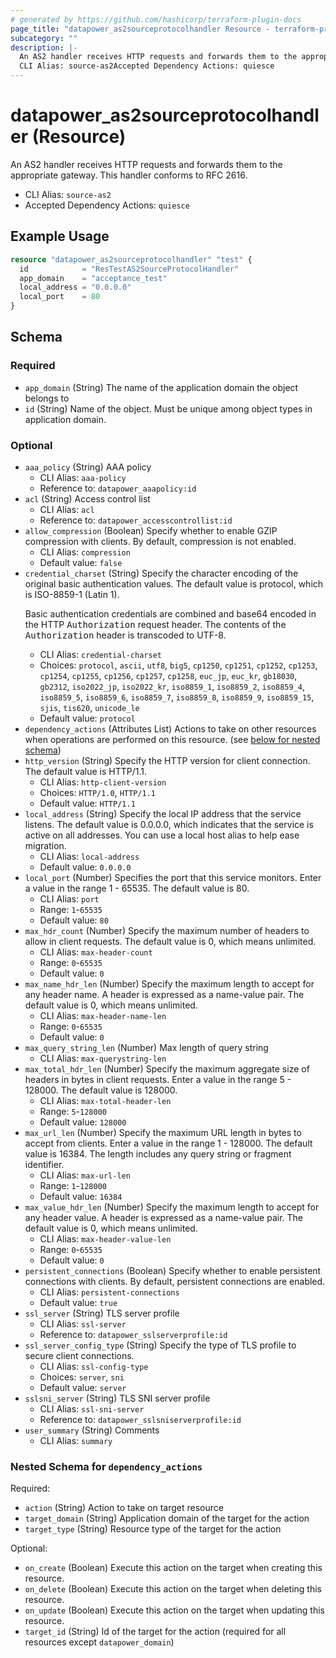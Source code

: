 ```yaml
---
# generated by https://github.com/hashicorp/terraform-plugin-docs
page_title: "datapower_as2sourceprotocolhandler Resource - terraform-provider-datapower"
subcategory: ""
description: |-
  An AS2 handler receives HTTP requests and forwards them to the appropriate gateway. This handler conforms to RFC 2616.
  CLI Alias: source-as2Accepted Dependency Actions: quiesce
---
```


# datapower_as2sourceprotocolhandler (Resource)

An AS2 handler receives HTTP requests and forwards them to the appropriate gateway. This handler conforms to RFC 2616.
  - CLI Alias: `source-as2`
  - Accepted Dependency Actions: `quiesce`

## Example Usage

```terraform
resource "datapower_as2sourceprotocolhandler" "test" {
  id            = "ResTestAS2SourceProtocolHandler"
  app_domain    = "acceptance_test"
  local_address = "0.0.0.0"
  local_port    = 80
}
```

<!-- schema generated by tfplugindocs -->
## Schema

### Required

- `app_domain` (String) The name of the application domain the object belongs to
- `id` (String) Name of the object. Must be unique among object types in application domain.

### Optional

- `aaa_policy` (String) AAA policy
  - CLI Alias: `aaa-policy`
  - Reference to: `datapower_aaapolicy:id`
- `acl` (String) Access control list
  - CLI Alias: `acl`
  - Reference to: `datapower_accesscontrollist:id`
- `allow_compression` (Boolean) Specify whether to enable GZIP compression with clients. By default, compression is not enabled.
  - CLI Alias: `compression`
  - Default value: `false`
- `credential_charset` (String) Specify the character encoding of the original basic authentication values. The default value is protocol, which is ISO-8859-1 (Latin 1). <p>Basic authentication credentials are combined and base64 encoded in the HTTP <tt>Authorization</tt> request header. The contents of the <tt>Authorization</tt> header is transcoded to UTF-8.</p>
  - CLI Alias: `credential-charset`
  - Choices: `protocol`, `ascii`, `utf8`, `big5`, `cp1250`, `cp1251`, `cp1252`, `cp1253`, `cp1254`, `cp1255`, `cp1256`, `cp1257`, `cp1258`, `euc_jp`, `euc_kr`, `gb18030`, `gb2312`, `iso2022_jp`, `iso2022_kr`, `iso8859_1`, `iso8859_2`, `iso8859_4`, `iso8859_5`, `iso8859_6`, `iso8859_7`, `iso8859_8`, `iso8859_9`, `iso8859_15`, `sjis`, `tis620`, `unicode_le`
  - Default value: `protocol`
- `dependency_actions` (Attributes List) Actions to take on other resources when operations are performed on this resource. (see [below for nested schema](#nestedatt--dependency_actions))
- `http_version` (String) Specify the HTTP version for client connection. The default value is HTTP/1.1.
  - CLI Alias: `http-client-version`
  - Choices: `HTTP/1.0`, `HTTP/1.1`
  - Default value: `HTTP/1.1`
- `local_address` (String) Specify the local IP address that the service listens. The default value is 0.0.0.0, which indicates that the service is active on all addresses. You can use a local host alias to help ease migration.
  - CLI Alias: `local-address`
  - Default value: `0.0.0.0`
- `local_port` (Number) Specifies the port that this service monitors. Enter a value in the range 1 - 65535. The default value is 80.
  - CLI Alias: `port`
  - Range: `1`-`65535`
  - Default value: `80`
- `max_hdr_count` (Number) Specify the maximum number of headers to allow in client requests. The default value is 0, which means unlimited.
  - CLI Alias: `max-header-count`
  - Range: `0`-`65535`
  - Default value: `0`
- `max_name_hdr_len` (Number) Specify the maximum length to accept for any header name. A header is expressed as a name-value pair. The default value is 0, which means unlimited.
  - CLI Alias: `max-header-name-len`
  - Range: `0`-`65535`
  - Default value: `0`
- `max_query_string_len` (Number) Max length of query string
  - CLI Alias: `max-querystring-len`
- `max_total_hdr_len` (Number) Specify the maximum aggregate size of headers in bytes in client requests. Enter a value in the range 5 - 128000. The default value is 128000.
  - CLI Alias: `max-total-header-len`
  - Range: `5`-`128000`
  - Default value: `128000`
- `max_url_len` (Number) Specify the maximum URL length in bytes to accept from clients. Enter a value in the range 1 - 128000. The default value is 16384. The length includes any query string or fragment identifier.
  - CLI Alias: `max-url-len`
  - Range: `1`-`128000`
  - Default value: `16384`
- `max_value_hdr_len` (Number) Specify the maximum length to accept for any header value. A header is expressed as a name-value pair. The default value is 0, which means unlimited.
  - CLI Alias: `max-header-value-len`
  - Range: `0`-`65535`
  - Default value: `0`
- `persistent_connections` (Boolean) Specify whether to enable persistent connections with clients. By default, persistent connections are enabled.
  - CLI Alias: `persistent-connections`
  - Default value: `true`
- `ssl_server` (String) TLS server profile
  - CLI Alias: `ssl-server`
  - Reference to: `datapower_sslserverprofile:id`
- `ssl_server_config_type` (String) Specify the type of TLS profile to secure client connections.
  - CLI Alias: `ssl-config-type`
  - Choices: `server`, `sni`
  - Default value: `server`
- `sslsni_server` (String) TLS SNI server profile
  - CLI Alias: `ssl-sni-server`
  - Reference to: `datapower_sslsniserverprofile:id`
- `user_summary` (String) Comments
  - CLI Alias: `summary`

<a id="nestedatt--dependency_actions"></a>
### Nested Schema for `dependency_actions`

Required:

- `action` (String) Action to take on target resource
- `target_domain` (String) Application domain of the target for the action
- `target_type` (String) Resource type of the target for the action

Optional:

- `on_create` (Boolean) Execute this action on the target when creating this resource.
- `on_delete` (Boolean) Execute this action on the target when deleting this resource.
- `on_update` (Boolean) Execute this action on the target when updating this resource.
- `target_id` (String) Id of the target for the action (required for all resources except `datapower_domain`)
